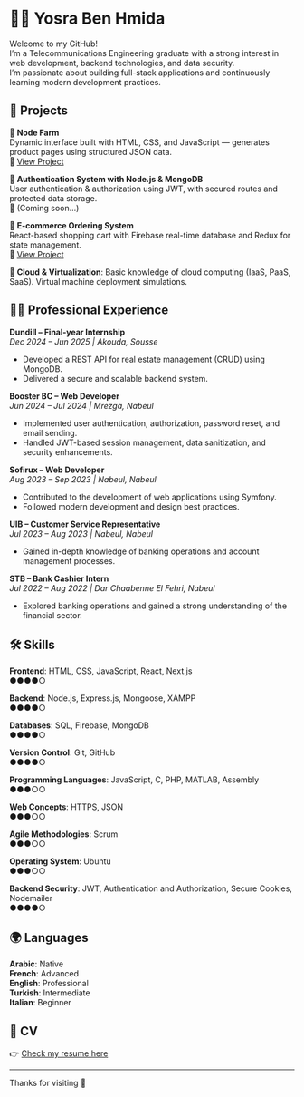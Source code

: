 # 👩‍💻 Yosra Ben Hmida

Welcome to my GitHub!  
I’m a Telecommunications Engineering graduate with a strong interest in web development, backend technologies, and data security.  
I’m passionate about building full-stack applications and continuously learning modern development practices.

## 💼 Projects

🔹 **Node Farm**  
Dynamic interface built with HTML, CSS, and JavaScript — generates product pages using structured JSON data.  
🔗 [View Project](https://github.com/yosrabenhmida/self-projectNode)

🔹 **Authentication System with Node.js & MongoDB**  
User authentication & authorization using JWT, with secured routes and protected data storage.  
🔗 (Coming soon...)

🔹 **E-commerce Ordering System**  
React-based shopping cart with Firebase real-time database and Redux for state management.  
🔗 [View Project](https://github.com/yosrabenhmida/E-commerce)

🔹 **Cloud & Virtualization**: Basic knowledge of cloud computing (IaaS, PaaS, SaaS).
Virtual machine deployment simulations.

## 🧑‍💻 Professional Experience

**Dundill – Final-year Internship**  
*Dec 2024 – Jun 2025 | Akouda, Sousse*  
- Developed a REST API for real estate management (CRUD) using MongoDB.  
- Delivered a secure and scalable backend system.

**Booster BC – Web Developer**  
*Jun 2024 – Jul 2024 | Mrezga, Nabeul*  
- Implemented user authentication, authorization, password reset, and email sending.  
- Handled JWT-based session management, data sanitization, and security enhancements.

**Sofirux – Web Developer**  
*Aug 2023 – Sep 2023 | Nabeul, Nabeul*  
- Contributed to the development of web applications using Symfony.  
- Followed modern development and design best practices.

**UIB – Customer Service Representative**  
*Jul 2023 – Aug 2023 | Nabeul, Nabeul*  
- Gained in-depth knowledge of banking operations and account management processes.

**STB – Bank Cashier Intern**  
*Jul 2022 – Aug 2022 | Dar Chaabenne El Fehri, Nabeul*  
- Explored banking operations and gained a strong understanding of the financial sector.

## 🛠 Skills

**Frontend**: HTML, CSS, JavaScript, React, Next.js  
●●●●○

**Backend**: Node.js, Express.js, Mongoose, XAMPP  
●●●●○

**Databases**: SQL, Firebase, MongoDB  
●●●●○

**Version Control**: Git, GitHub  
●●●●○

**Programming Languages**: JavaScript, C, PHP, MATLAB, Assembly  
●●●○○

**Web Concepts**: HTTPS, JSON  
●●●○○

**Agile Methodologies**: Scrum  
●●●○○

**Operating System**: Ubuntu  
●●●○○

**Backend Security**: JWT, Authentication and Authorization, Secure Cookies, Nodemailer  
●●●●○


## 🌍 Languages

**Arabic**: Native  
**French**: Advanced  
**English**: Professional  
**Turkish**: Intermediate  
**Italian**: Beginner


## 📄 CV

👉 [Check my resume here](https://github.com/yosrabenhmida)

---

Thanks for visiting 🙏
